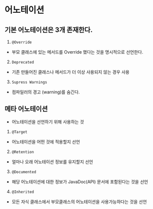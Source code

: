 
# 어노테이션

## 기본 어노테이션은 3개 존재한다.

1. `@Override`
- 부모 클래스에 있는 메서드를 Override 했다는 것을 명시적으로 선언한다.

2. `Deprecated`
- 기존 만들어진 클래스나 메서드가 더 이상 사용되지 않는 경우 사용

3. `Supress Warnings`
- 컴파일러의 경고 (warning)를 숨긴다.

## 메타 어노테이션
- 어노테이션을 선언하기 위해 사용하는 것

1. `@Target`
- 어노테이션을 어떤 것에 적용할지 선언

2. `@Retention`
- 얼마나 오래 어노테이션 정보를 유지할지 선언

3. `@Documented`
- 해당 어노테이션에 대한 정보가 JavaDoc(API) 문서에 포함된다는 것을 선언

4. `@Inherited`
- 모든 자식 클래스에서 부모클래스의 어노테이션을 사용가능하다는 것을 선언